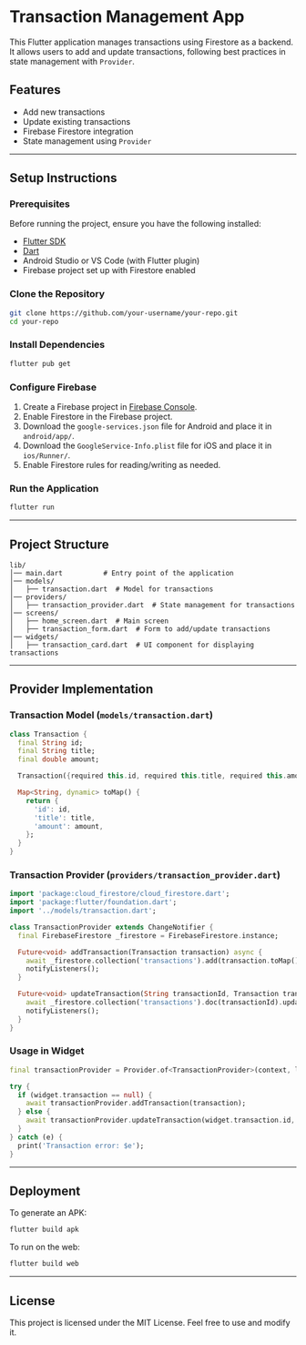 # Transaction Management App

This Flutter application manages transactions using Firestore as a backend. It allows users to add and update transactions, following best practices in state management with `Provider`.

## Features
- Add new transactions
- Update existing transactions
- Firebase Firestore integration
- State management using `Provider`

---

## Setup Instructions

### Prerequisites
Before running the project, ensure you have the following installed:
- [Flutter SDK](https://flutter.dev/docs/get-started/install)
- [Dart](https://dart.dev/get-dart)
- Android Studio or VS Code (with Flutter plugin)
- Firebase project set up with Firestore enabled

### Clone the Repository
```sh
git clone https://github.com/your-username/your-repo.git
cd your-repo
```

### Install Dependencies
```sh
flutter pub get
```

### Configure Firebase
1. Create a Firebase project in [Firebase Console](https://console.firebase.google.com/).
2. Enable Firestore in the Firebase project.
3. Download the `google-services.json` file for Android and place it in `android/app/`.
4. Download the `GoogleService-Info.plist` file for iOS and place it in `ios/Runner/`.
5. Enable Firestore rules for reading/writing as needed.

### Run the Application
```sh
flutter run
```

---

## Project Structure
```
lib/
│── main.dart          # Entry point of the application
│── models/
│   ├── transaction.dart  # Model for transactions
│── providers/
│   ├── transaction_provider.dart  # State management for transactions
│── screens/
│   ├── home_screen.dart  # Main screen
│   ├── transaction_form.dart  # Form to add/update transactions
│── widgets/
│   ├── transaction_card.dart  # UI component for displaying transactions
```

---

## Provider Implementation
### Transaction Model (`models/transaction.dart`)
```dart
class Transaction {
  final String id;
  final String title;
  final double amount;

  Transaction({required this.id, required this.title, required this.amount});

  Map<String, dynamic> toMap() {
    return {
      'id': id,
      'title': title,
      'amount': amount,
    };
  }
}
```

### Transaction Provider (`providers/transaction_provider.dart`)
```dart
import 'package:cloud_firestore/cloud_firestore.dart';
import 'package:flutter/foundation.dart';
import '../models/transaction.dart';

class TransactionProvider extends ChangeNotifier {
  final FirebaseFirestore _firestore = FirebaseFirestore.instance;

  Future<void> addTransaction(Transaction transaction) async {
    await _firestore.collection('transactions').add(transaction.toMap());
    notifyListeners();
  }

  Future<void> updateTransaction(String transactionId, Transaction transaction) async {
    await _firestore.collection('transactions').doc(transactionId).update(transaction.toMap());
    notifyListeners();
  }
}
```

### Usage in Widget
```dart
final transactionProvider = Provider.of<TransactionProvider>(context, listen: false);

try {
  if (widget.transaction == null) {
    await transactionProvider.addTransaction(transaction);
  } else {
    await transactionProvider.updateTransaction(widget.transaction.id, transaction);
  }
} catch (e) {
  print('Transaction error: $e');
}
```

---

## Deployment
To generate an APK:
```sh
flutter build apk
```

To run on the web:
```sh
flutter build web
```

---

## License
This project is licensed under the MIT License. Feel free to use and modify it.


 
